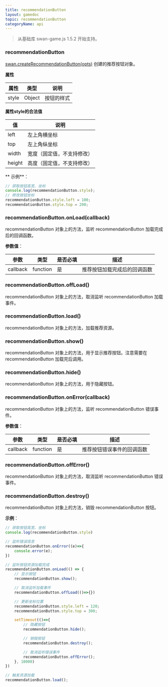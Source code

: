 ```yaml
---
title: recommendationButton
layout: gamedoc
topic: recommendationButton
categoryName: api
---
```


> 从基础库 swan-game.js 1.5.2 开始支持。

### recommendationButton
[swan.createRecommendationButton(opts)](/game/api/recommendationButton/createRecommendationButton) 创建的推荐按钮对象。

**属性**

|属性|类型|说明|
|-|-|-|
|style|Object|按钮的样式|

**属性style的合法值**

|值|说明|
|-|-|
|left|左上角横坐标|
|top|左上角纵坐标|
|width|宽度（固定值，不支持修改）|
|height|高度（固定值，不支持修改）|

** 示例**：
```javascript
// 获取按钮高宽、坐标
console.log(recommendationButton.style);
// 修改按钮坐标
recommendationButton.style.left = 100;
recommendationButton.style.top = 200;
```

### recommendationButton.onLoad(callback)
recommendationButton 对象上的方法，监听 recommendationButton 加载完成后的回调函数。

**参数值**：

|参数|类型|是否必填|描述|
|--|--|--|--|
|callback|function|是|推荐按钮加载完成后的回调函数|


### recommendationButton.offLoad()
recommendationButton 对象上的方法，取消监听 recommendationButton 加载事件。

### recommendationButton.load()
recommendationButton 对象上的方法，加载推荐资源。

### recommendationButton.show()
recommendationButton 对象上的方法，用于显示推荐按钮。注意需要在 recommendationButton 加载完后调用。

### recommendationButton.hide()
recommendationButton 对象上的方法，用于隐藏按钮。

### recommendationButton.onError(callback)
recommendationButton 对象上的方法，监听 recommendationButton 错误事件。

**参数值**：

|参数|类型|是否必填|描述|
|--|--|--|--|
|callback|function|是|推荐按钮错误事件的回调函数|


### recommendationButton.offError()
recommendationButton 对象上的方法，取消监听 recommendationButton 错误事件。

### recommendationButton.destroy()
recommendationButton 对象上的方法，销毁 recommendationButton 按钮。

**示例**：
``` javascript
// 获取按钮高宽、坐标
console.log(recommendationButton.style)

// 监听错误信息
recommendationButton.onError((e)=>{
	console.error(e);
})

// 监听按钮资源加载完成
recommendationButton.onLoad(() => {
    // 显示按钮
    recommendationButton.show();

    // 取消监听加载事件
    recommendationButton.offLoad(()=>{})

    // 更新坐标位置
    recommendationButton.style.left = 120;
    recommendationButton.style.top = 300;

    setTimeout(()=>{
        // 隐藏按钮
        recommendationButton.hide();

        // 销毁按钮
        recommendationButton.destroy();

        // 取消监听错误事件
        recommendationButton.offError();
    }, 10000)
})

// 触发资源加载
recommendationButton.load();

```
